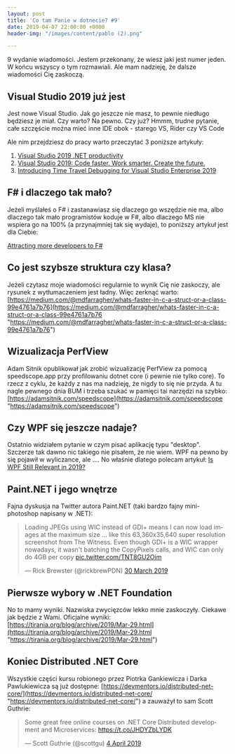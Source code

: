 ```yaml
---
layout: post
title: 'Co tam Panie w dotnecie? #9'
date: 2019-04-07 22:00:00 +0000
header-img: "/images/content/pablo (2).png"

---
```

9 wydanie wiadomości. Jestem przekonany, że wiesz jaki jest numer jeden. W końcu wszyscy o tym rozmawiali. Ale mam nadzieję, że dalsze wiadomości Cię zaskoczą.

## Visual Studio 2019 już jest

Jest nowe Visual Studio. Jak go jeszcze nie masz, to pewnie niedługo będziesz je miał. Czy warto? Na pewno. Czy już? Hmmm, trudne pytanie, całe szczęście można mieć inne IDE obok - starego VS, Rider czy VS Code

Ale nim przejdziesz do pracy warto przeczytać 3 poniższe artykuły:

1. [Visual Studio 2019 .NET productivity](https://devblogs.microsoft.com/dotnet/visual-studio-2019-net-productivity-2/)
2. [Visual Studio 2019: Code faster. Work smarter. Create the future.](https://devblogs.microsoft.com/visualstudio/visual-studio-2019-code-faster-work-smarter-create-the-future/)
3. [Introducing Time Travel Debugging for Visual Studio Enterprise 2019](https://devblogs.microsoft.com/visualstudio/introducing-time-travel-debugging-for-visual-studio-enterprise-2019/)

## F# i dlaczego tak mało?

Jeżeli myślałeś o F# i zastanawiasz się dlaczego go wszędzie nie ma, albo dlaczego tak mało programistów koduje w F#, albo dlaczego MS nie wspiera go na 100% (a przynajmniej tak się wydaje), to poniższy artykuł jest dla Ciebie:

[Attracting more developers to F#](https://ericsink.com/entries/fsharp_incremental.html)

## Co jest szybsze struktura czy klasa?

Jeżeli czytasz moje wiadomości regularnie to wynik Cię nie zaskoczy, ale rysunek z wytłumaczeniem jest ładny. Więc zerknąć warto: [https://medium.com/@mdfarragher/whats-faster-in-c-a-struct-or-a-class-99e4761a7b76](https://medium.com/@mdfarragher/whats-faster-in-c-a-struct-or-a-class-99e4761a7b76 "https://medium.com/@mdfarragher/whats-faster-in-c-a-struct-or-a-class-99e4761a7b76")

## Wizualizacja PerfView

Adam Sitnik opublikował jak zrobić wizualizację PerfView za pomocą speedscope.app przy profilowaniu dotnet core (i pewnie nie tylko core). To rzecz z cyklu, że każdy z nas ma nadzieję, że nigdy to się nie przyda. A tu nagle pewnego dnia BUM i trzeba szukać w pamięci tai narzędzi na szybko: [https://adamsitnik.com/speedscope](https://adamsitnik.com/speedscope "https://adamsitnik.com/speedscope")

## Czy WPF się jeszcze nadaje?

Ostatnio widziałem pytanie w czym pisać aplikację typu "desktop". Szczerze tak dawno nic takiego nie pisałem, że nie wiem. WPF na pewno by się pojawił w wyliczance, ale .... No właśnie dlatego polecam artykuł: [Is WPF Still Relevant in 2019?](https://www.claudiobernasconi.ch/2019/01/30/is-wpf-still-relevant-in-2019/)

## Paint.NET i jego wnętrze

Fajna dyskusja na Twitter autora Paint.NET (taki bardzo fajny mini-photoshop napisany w .NET):
<blockquote class="twitter-tweet" data-lang="en-gb"><p lang="en" dir="ltr">Loading JPEGs using WIC instead of GDI+ means I can now load images at the maximum size ... like this 63,360x35,640 super resolution screenshot from The Witness. Even though GDI+ is a WIC wrapper nowadays, it wasn't batching the CopyPixels calls, and WIC can only do 4GB per copy <a href="https://t.co/TNT8GU2Oim">pic.twitter.com/TNT8GU2Oim</a></p>— Rick Brewster (@rickbrewPDN) <a href="https://twitter.com/rickbrewPDN/status/1112135533348552704?ref_src=twsrc%5Etfw">30 March 2019</a></blockquote>
<script async src="https://platform.twitter.com/widgets.js" charset="utf-8"></script>

## Pierwsze wybory w .NET Foundation

No to mamy wyniki. Nazwiska zwycięzców lekko mnie zaskoczyły. Ciekawe jak będzie z Wami. Oficjalne wyniki: [https://tirania.org/blog/archive/2019/Mar-29.html](https://tirania.org/blog/archive/2019/Mar-29.html "https://tirania.org/blog/archive/2019/Mar-29.html")

## Koniec Distributed .NET Core

Wszystkie części kursu robionego przez Piotrka Gankiewicza i Darka Pawlukiewicza są już dostępne: [https://devmentors.io/distributed-net-core/](https://devmentors.io/distributed-net-core/ "https://devmentors.io/distributed-net-core/") a zauważył to sam Scott Guthrie:

<blockquote class="twitter-tweet" data-lang="en-gb"><p lang="en" dir="ltr">Some great free online courses on .NET Core Distributed development and Microservices: <a href="https://t.co/JHDYZbLYDK">https://t.co/JHDYZbLYDK</a></p>— Scott Guthrie (@scottgu) <a href="https://twitter.com/scottgu/status/1113715562272546816?ref_src=twsrc%5Etfw">4 April 2019</a></blockquote>
<script async src="https://platform.twitter.com/widgets.js" charset="utf-8"></script>

 